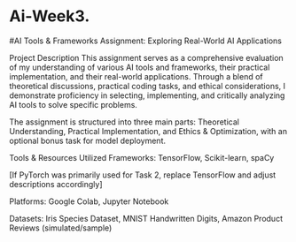 # Ai-Week3.
#AI Tools & Frameworks Assignment: Exploring Real-World AI Applications

Project Description This assignment serves as a comprehensive evaluation of my understanding of various AI tools and frameworks, their practical implementation, and their real-world applications. Through a blend of theoretical discussions, practical coding tasks, and ethical considerations, I demonstrate proficiency in selecting, implementing, and critically analyzing AI tools to solve specific problems.

The assignment is structured into three main parts: Theoretical Understanding, Practical Implementation, and Ethics & Optimization, with an optional bonus task for model deployment.

Tools & Resources Utilized Frameworks: TensorFlow, Scikit-learn, spaCy

[If PyTorch was primarily used for Task 2, replace TensorFlow and adjust descriptions accordingly]

Platforms: Google Colab, Jupyter Notebook

Datasets: Iris Species Dataset, MNIST Handwritten Digits, Amazon Product Reviews (simulated/sample)
